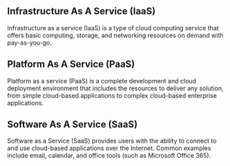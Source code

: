 ﻿## Infrastructure As A Service (IaaS)

Infrastructure as a service (IaaS) is a type of cloud computing service that offers basic computing, storage, and networking resources on demand with pay-as-you-go.

## Platform As A Service (PaaS)

Platform as a service (PaaS) is a complete development and cloud deployment environment that includes the resources to deliver any solution, from simple cloud-based applications to complex cloud-based enterprise applications.

## Software As A Service (SaaS)

Software as a Service (SaaS) provides users with the ability to connect to and use cloud-based applications over the Internet. Common examples include email, calendar, and office tools (such as Microsoft Office 365).